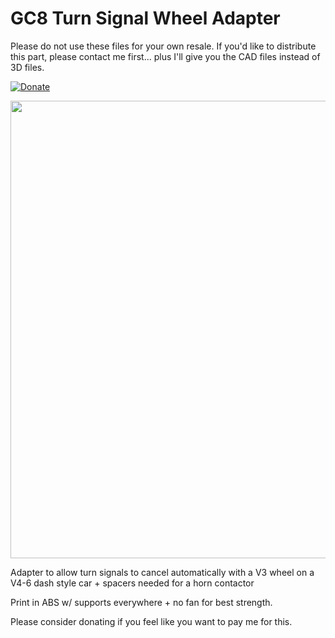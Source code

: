 # GC8 Turn Signal Wheel Adapter

Please do not use these files for your own resale. If you'd like to distribute this part, please contact me first... plus I'll give you the CAD files instead of 3D files.

[![Donate](https://img.shields.io/badge/Donate-PayPal-green.svg)](https://www.paypal.com/cgi-bin/webscr?cmd=_donations&business=GA2ATM7VC5LZL&currency_code=USD&source=url)

<img src="https://i.imgur.com/HD7nBWv.png" width="705" height="732">

Adapter to allow turn signals to cancel automatically with a V3 wheel on a V4-6 dash style car + spacers needed for a horn contactor

Print in ABS w/ supports everywhere + no fan for best strength.

Please consider donating if you feel like you want to pay me for this.

